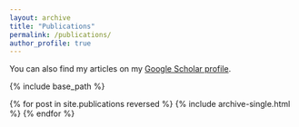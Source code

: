 ```yaml
---
layout: archive
title: "Publications"
permalink: /publications/
author_profile: true
---
```


You can also find my articles on my [Google Scholar profile]({{site.author.googlescholar}}).

{% include base_path %}

{% for post in site.publications reversed %}
  {% include archive-single.html %}
{% endfor %}
